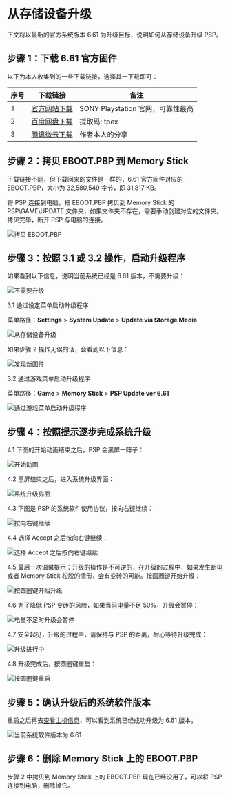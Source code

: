 # 从存储设备升级

下文将以最新的官方系统版本 6.61 为升级目标，说明如何从存储设备升级 PSP。

## 步骤 1：下载 6.61 官方固件

以下为本人收集到的一些下载链接，选择其一下载即可：

| 序号 | 下载链接 | 备注
| --------- | --------- | ---------
| 1 | [官方网站下载](http://du01.psp.update.playstation.org/update/psp/image/us/2014_1212_6be8878f475ac5b1a499b95ab2f7d301/EBOOT.PBP) | SONY Playstation 官网，可靠性最高
| 2 | [百度网盘下载](https://pan.baidu.com/s/1qtt4ehPEzFX9osqqNJxlkg) | 提取码: tpex
| 3 | [腾讯微云下载](https://share.weiyun.com/OpAWromN) | 作者本人的分享

## 步骤 2：拷贝 EBOOT.PBP 到 Memory Stick

下载链接不同，但下载回来的文件是一样的，6.61 官方固件对应的 EBOOT.PBP，大小为 32,580,549 字节，即 31,817 KB。

将 PSP 连接到电脑，把 EBOOT.PBP 拷贝到 Memory Stick 的 PSP\GAME\UPDATE 文件夹，如果文件夹不存在，需要手动创建对应的文件夹。拷贝完毕，断开 PSP 与电脑的连接。

![拷贝 EBOOT.PBP](copy-eboot.pbp.png "拷贝 EBOOT.PBP")

## 步骤 3：按照 3.1 或 3.2 操作，启动升级程序

如果看到以下信息，说明当前系统已经是 6.61 版本，不需要升级：

![不需要升级](no-need-update.png "不需要升级")

3.1 通过设定菜单启动升级程序

菜单路径：**Settings** > **System Update** > **Update via Storage Media**

![从存储设备升级](via-storage-media.png "从存储设备升级")

如果步骤 2 操作无误的话，会看到以下信息：

![发现新固件](found-6.61.png "发现新固件")

3.2 通过游戏菜单启动升级程序

菜单路径：**Game** > **Memory Stick** > **PSP Update ver 6.61**

![通过游戏菜单启动升级程序](update-6.61.png "通过游戏菜单启动升级程序")

## 步骤 4：按照提示逐步完成系统升级

4.1 下图的开始动画结束之后，PSP 会黑屏一阵子：

![开始动画](start-animation.png "开始动画")

4.2 黑屏结束之后，进入系统升级界面：

![系统升级界面](start.png "系统升级界面")

4.3 下图是 PSP 的系统软件使用协议，按向右键继续：

![按向右键继续](license.png "按向右键继续")

4.4 选择 Accept 之后按向右键继续：

![选择 Accept 之后按向右键继续](accept.png "选择 Accept 之后按向右键继续")

4.5 最后一次温馨提示：升级的操作是不可逆的，在升级的过程中，如果发生断电或者 Memory Stick 松脱的情形，会有变砖的可能。按圆圈键开始升级：

![按圆圈键开始升级](last-confirm.png "按圆圈键开始升级")

4.6 为了降低 PSP 变砖的风险，如果当前电量不足 50%，升级会暂停：

![电量不足时升级会暂停](battery-level-low.png "电量不足时升级会暂停")

4.7 安全起见，升级的过程中，请保持与 PSP 的距离，耐心等待升级完成：

![升级进行中](updating.png "升级进行中")

4.8 升级完成后，按圆圈键重启：

![按圆圈键重启](complete.png "按圆圈键重启")

## 步骤 5：确认升级后的系统软件版本

重启之后再去[查看主机信息](../../system-settings/system-information/README.md "不懂查看主机信息的点这里")，可以看到系统已经成功升级为 6.61 版本。

![当前系统软件版本为 6.61](version-6.61.png "当前系统软件版本为 6.61")

## 步骤 6：删除 Memory Stick 上的 EBOOT.PBP

步骤 2 中拷贝到 Memory Stick 上的 EBOOT.PBP 现在已经没用了，可以将 PSP 连接到电脑，删除掉它。
